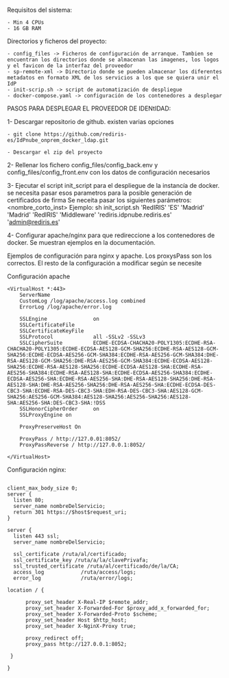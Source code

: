 Requisitos del sistema: 

    - Min 4 CPUs
    - 16 GB RAM

Directorios y ficheros del proyecto: 

    - config_files -> Ficheros de configuración de arranque. Tambien se encuentran los directorios donde se almacenan las imagenes, los logos y el favicon de la interfaz del proveedor 
    - sp-remote-xml -> Directorio donde se pueden almacenar los diferentes metadatos en formato XML de los servicios a los que se quiera unir el IdP 
    - init-scrip.sh -> script de automatización de despliegue 
    - docker-compose.yaml -> configuración de los contenedores a desplegar
    

PASOS PARA DESPLEGAR EL PROVEEDOR DE IDENtIDAD:

1- Descargar repositorio de github. existen varias opciones

    - git clone https://github.com/rediris-es/IdPnube_onprem_docker_ldap.git

    - Descargar el zip del proyecto

2- Rellenar los fichero config_files/config_back.env y config_files/config_front.env con los datos de configuración necesarios

3- Ejecutar el script init_script para el despliegue de la instancía de docker. se necesita pasar esos parametros para la posible generación de certificados de firma
    Se neceita pasar los siguientes parámetros: <nombre_corto_inst> <C> <ST> <L> <O> <OU> <CN> <email>
    Ejemplo: sh init_script.sh  'RedIRIS' 'ES' 'Madrid' 'Madrid' 'RedIRIS' 'Middleware' 'rediris.idpnube.rediris.es' 'admin@rediris.es'

4- Configurar apache/nginx para que redireccione a los contenedores de docker. Se muestran ejemplos en la documentación.

Ejemplos de configuración para nginx y apache. Los proxysPass son los correctos. El resto de la configuración a modificar según se necesite

Configuración apache

```plain
<VirtualHost *:443>
    ServerName 
    CustomLog /log/apache/access.log combined
    ErrorLog /log/apache/error.log

    SSLEngine               on
    SSLCertificateFile      
    SSLCertificateKeyFile   
    SSLProtocol             all -SSLv2 -SSLv3
    SSLCipherSuite          ECDHE-ECDSA-CHACHA20-POLY1305:ECDHE-RSA-CHACHA20-POLY1305:ECDHE-ECDSA-AES128-GCM-SHA256:ECDHE-RSA-AES128-GCM-SHA256:ECDHE-ECDSA-AES256-GCM-SHA384:ECDHE-RSA-AES256-GCM-SHA384:DHE-RSA-AES128-GCM-SHA256:DHE-RSA-AES256-GCM-SHA384:ECDHE-ECDSA-AES128-SHA256:ECDHE-RSA-AES128-SHA256:ECDHE-ECDSA-AES128-SHA:ECDHE-RSA-AES256-SHA384:ECDHE-RSA-AES128-SHA:ECDHE-ECDSA-AES256-SHA384:ECDHE-ECDSA-AES256-SHA:ECDHE-RSA-AES256-SHA:DHE-RSA-AES128-SHA256:DHE-RSA-AES128-SHA:DHE-RSA-AES256-SHA256:DHE-RSA-AES256-SHA:ECDHE-ECDSA-DES-CBC3-SHA:ECDHE-RSA-DES-CBC3-SHA:EDH-RSA-DES-CBC3-SHA:AES128-GCM-SHA256:AES256-GCM-SHA384:AES128-SHA256:AES256-SHA256:AES128-SHA:AES256-SHA:DES-CBC3-SHA:!DSS
    SSLHonorCipherOrder     on
    SSLProxyEngine on

    ProxyPreserveHost On

    ProxyPass / http://127.0.01:8052/
    ProxyPassReverse / http://127.0.0.1:8052/

</VirtualHost>
```


Configuración nginx: 

```plain

client_max_body_size 0;
server {
  listen 80;
  server_name nombreDelServicio;
  return 301 https://$host$request_uri;
}

server {
  listen 443 ssl;
  server_name nombreDelServicio;

  ssl_certificate /ruta/al/certificado;
  ssl_certificate_key /ruta/a/la/clavePrivafa;
  ssl_trusted_certificate /ruta/al/certificado/de/la/CA;
  access_log            /ruta/access/logs;
  error_log             /ruta/error/logs;

location / {

      proxy_set_header X-Real-IP $remote_addr;
      proxy_set_header X-Forwarded-For $proxy_add_x_forwarded_for;
      proxy_set_header X-Forwarded-Proto $scheme;
      proxy_set_header Host $http_host;
      proxy_set_header X-NginX-Proxy true;

      proxy_redirect off;
      proxy_pass http://127.0.0.1:8052;

 }

}

```

